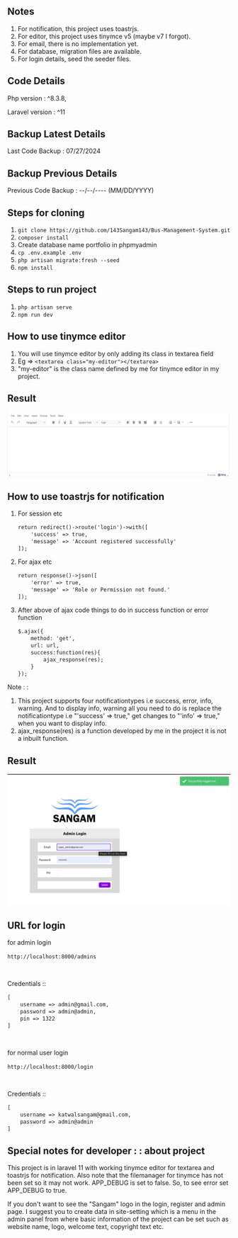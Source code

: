 ## Notes

1. For notification, this project uses toastrjs.
2. For editor, this project uses tinymce v5 (maybe v7 I forgot).
3. For email, there is no implementation yet.
4. For database, migration files are available.
5. For login details, seed the seeder files.

## Code Details

Php  version : ^8.3.8,

Laravel version : ^11

## Backup Latest Details

Last Code Backup : 07/27/2024

## Backup Previous Details

Previous Code Backup : --/--/---- (MM/DD/YYYY)

## Steps for cloning

1. `git clone https://github.com/143Sangam143/Bus-Management-System.git`
2. `composer install`
3. Create database name portfolio in phpmyadmin
4. `cp .env.example .env`
5. `php artisan migrate:fresh --seed`
6. `npm install`

## Steps to run project

1. `php artisan serve`
2. `npm run dev`

## How to use tinymce editor

1. You will use tinymce editor by only adding its class in textarea field
2. Eg => ```<textarea class="my-editor"></textarea>```
3. "my-editor" is the class name defined by me for tinymce editor in my project.
   
## Result

<img src="images/tiny-result.png" alt="Tiny Mce Integration Result" width="auto" height="auto">

## How to use toastrjs for notification

1. For session etc
    ```
    return redirect()->route('login')->with([
        'success' => true,
        'message' => 'Account registered successfully'
    ]);
    ```
2. For ajax etc
    ```
    return response()->json([
        'error' => true,
        'message' => 'Role or Permission not found.'
    ]);
    ```
3. After above of ajax code things to do in success function or error function
    ```
    $.ajax({
        method: 'get',
        url: url,
        success:function(res){
            ajax_response(res);
        }
    });
    ```
Note : : 
1. This project supports four notificationtypes i.e success, error, info, warning. 
   And to display info, warning all you need to do is replace the notificationtype
   i.e "'success' => true," get changes to "'info' => true," when you want to display
   info.
2. ajax_response(res) is a function developed by me in the project it is not a inbuilt function.

## Result

<img src="images/toastr-result.png" alt="Toastrjs Integration Result" width="auto" height="auto">

## URL for login

for admin login
<br>

```http://localhost:8000/admins```

<br>

Credentials :: 
```
[
    username => admin@gmail.com,
    password => admin@admin,
    pin => 1322
]
```
<br>

for normal user login
<br>

```http://localhost:8000/login```

<br>

Credentials ::
```
[
    username => katwalsangam@gmail.com,
    password => admin@admin
]
```
## Special notes for developer : : about project 

This project is in laravel 11 with working tinymce editor for textarea and toastrjs for notification.
Also note that the filemanager for tinymce has not been set so it may not work. APP_DEBUG is set to 
false. So, to see error set APP_DEBUG to true.

If you don't want to see the "Sangam" logo in the login, register and admin page. I suggest you 
to create data in site-setting which is a menu in the admin panel from where basic information of
the project can be set such as website name, logo, welcome text, copyright text etc.
